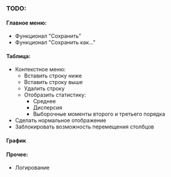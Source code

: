 ### TODO:
#### Главное меню:
* Функционал "Сохранить"
* Функционал "Сохранить как..."

#### Таблица:
* Контекстное меню:
  * Вставить строку ниже
  * Вставить строку выше
  * Удалить строку
  * Отобразить статистику:
    * Среднее
    * Дисперсия
    * Выборочные моменты второго и третьего порядка
* Сделать нормальное отображение
* Заблокировать возможность перемещения столбцов

#### График

#### Прочее:
* Логирование